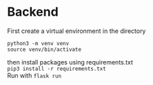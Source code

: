 # Backend

First create a virtual environment in the directory
```
python3 -m venv venv
source venv/bin/activate
```
then install packages using requirements.txt\
``pip3 install -r requirements.txt``\
Run with ``flask run``

